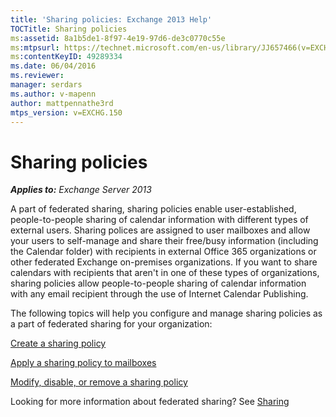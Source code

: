 ```yaml
---
title: 'Sharing policies: Exchange 2013 Help'
TOCTitle: Sharing policies
ms:assetid: 8a1b5de1-8f97-4e19-97d6-de3c0770c55e
ms:mtpsurl: https://technet.microsoft.com/en-us/library/JJ657466(v=EXCHG.150)
ms:contentKeyID: 49289334
ms.date: 06/04/2016
ms.reviewer: 
manager: serdars
ms.author: v-mapenn
author: mattpennathe3rd
mtps_version: v=EXCHG.150
---
```


# Sharing policies

_**Applies to:** Exchange Server 2013_

A part of federated sharing, sharing policies enable user-established, people-to-people sharing of calendar information with different types of external users. Sharing polices are assigned to user mailboxes and allow your users to self-manage and share their free/busy information (including the Calendar folder) with recipients in external Office 365 organizations or other federated Exchange on-premises organizations. If you want to share calendars with recipients that aren't in one of these types of organizations, sharing policies allow people-to-people sharing of calendar information with any email recipient through the use of Internet Calendar Publishing.

The following topics will help you configure and manage sharing policies as a part of federated sharing for your organization:

[Create a sharing policy](create-a-sharing-policy-exchange-2013-help.md)

[Apply a sharing policy to mailboxes](apply-a-sharing-policy-to-mailboxes-exchange-2013-help.md)

[Modify, disable, or remove a sharing policy](modify-disable-or-remove-a-sharing-policy-exchange-2013-help.md)

Looking for more information about federated sharing? See [Sharing](sharing-exchange-2013-help.md)
